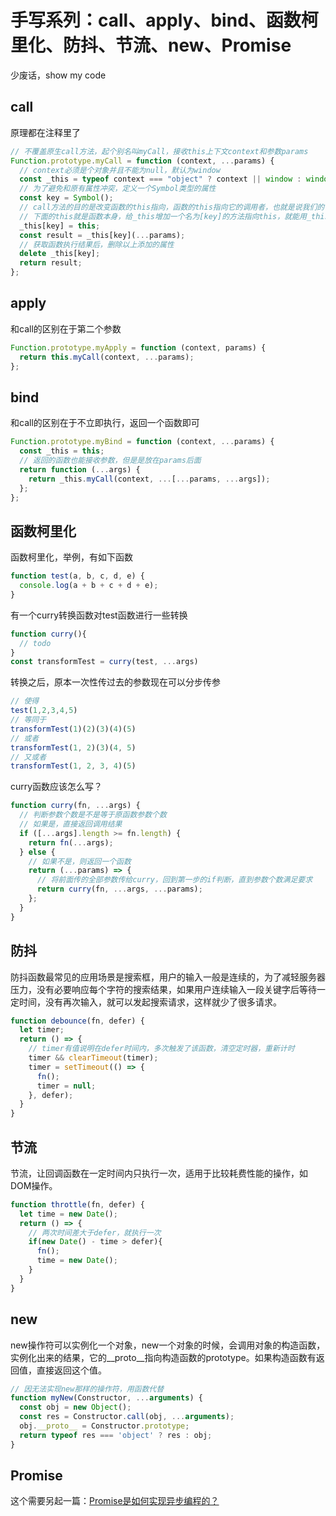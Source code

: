 # 手写系列：call、apply、bind、函数柯里化、防抖、节流、new、Promise

少废话，show my code
## call
原理都在注释里了
```js
// 不覆盖原生call方法，起个别名叫myCall，接收this上下文context和参数params
Function.prototype.myCall = function (context, ...params) {
  // context必须是个对象并且不能为null，默认为window
  const _this = typeof context === "object" ? context || window : window;
  // 为了避免和原有属性冲突，定义一个Symbol类型的属性
  const key = Symbol();
  // call方法的目的是改变函数的this指向，函数的this指向它的调用者，也就是说我们的目标是改变函数的调用者。
  // 下面的this就是函数本身，给_this增加一个名为[key]的方法指向this，就能用_this来调用this了
  _this[key] = this;
  const result = _this[key](...params);
  // 获取函数执行结果后，删除以上添加的属性
  delete _this[key];
  return result;
};
```

## apply
和call的区别在于第二个参数
```js
Function.prototype.myApply = function (context, params) {
  return this.myCall(context, ...params);
};
```

## bind
和call的区别在于不立即执行，返回一个函数即可
```js
Function.prototype.myBind = function (context, ...params) {
  const _this = this;
  // 返回的函数也能接收参数，但是是放在params后面
  return function (...args) {
    return _this.myCall(context, ...[...params, ...args]);
  };
};
```

## 函数柯里化
函数柯里化，举例，有如下函数
```js
function test(a, b, c, d, e) {
  console.log(a + b + c + d + e);
}
```
有一个curry转换函数对test函数进行一些转换
```js
function curry(){
  // todo
}
const transformTest = curry(test, ...args)
```
转换之后，原本一次性传过去的参数现在可以分步传参
```js
// 使得
test(1,2,3,4,5)
// 等同于
transformTest(1)(2)(3)(4)(5)
// 或者
transformTest(1, 2)(3)(4, 5)
// 又或者
transformTest(1, 2, 3, 4)(5)
```
curry函数应该怎么写？
```js
function curry(fn, ...args) {
  // 判断参数个数是不是等于原函数参数个数
  // 如果是，直接返回调用结果
  if ([...args].length >= fn.length) {
    return fn(...args);
  } else {
    // 如果不是，则返回一个函数
    return (...params) => {
      // 将前面传的全部参数传给curry，回到第一步的if判断，直到参数个数满足要求
      return curry(fn, ...args, ...params);
    };
  }
}
```

## 防抖
防抖函数最常见的应用场景是搜索框，用户的输入一般是连续的，为了减轻服务器压力，没有必要响应每个字符的搜索结果，如果用户连续输入一段关键字后等待一定时间，没有再次输入，就可以发起搜索请求，这样就少了很多请求。
```js
function debounce(fn, defer) {
  let timer;
  return () => {
    // timer有值说明在defer时间内，多次触发了该函数，清空定时器，重新计时
    timer && clearTimeout(timer);
    timer = setTimeout(() => {
      fn();
      timer = null;
    }, defer);
  }
}
```

## 节流
节流，让回调函数在一定时间内只执行一次，适用于比较耗费性能的操作，如DOM操作。
```js
function throttle(fn, defer) {
  let time = new Date();
  return () => {
    // 两次时间差大于defer，就执行一次
    if(new Date() - time > defer){
      fn();
      time = new Date();
    }
  }
}
```

## new
new操作符可以实例化一个对象，new一个对象的时候，会调用对象的构造函数，实例化出来的结果，它的__proto__指向构造函数的prototype。如果构造函数有返回值，直接返回这个值。
```js
// 因无法实现new那样的操作符，用函数代替
function myNew(Constructor, ...arguments) {
  const obj = new Object();
  const res = Constructor.call(obj, ...arguments);
  obj.__proto__ = Constructor.prototype;
  return typeof res === 'object' ? res : obj;
}
```
## Promise
这个需要另起一篇：[Promise是如何实现异步编程的？](https://github.com/wangmeijian/blog/issues/2)